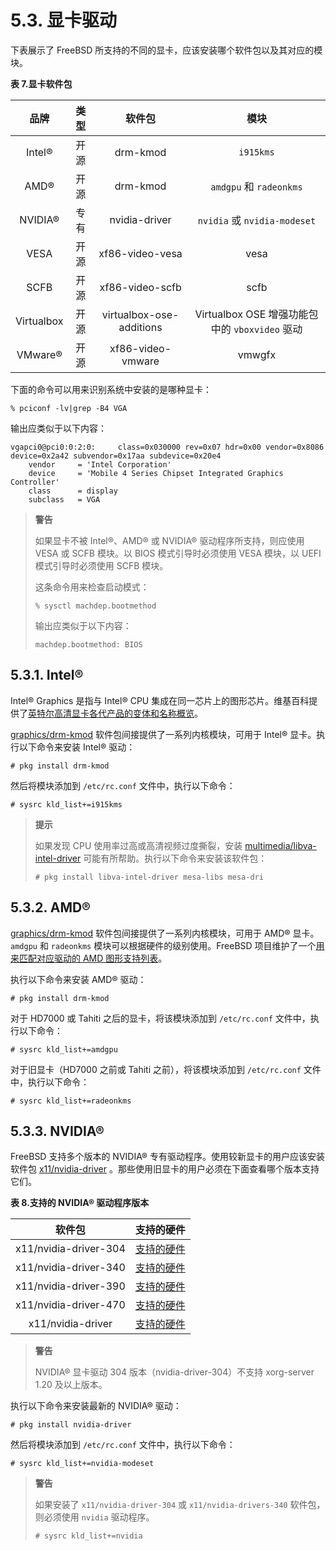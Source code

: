 # 5.3. 显卡驱动

下表展示了 FreeBSD 所支持的不同的显卡，应该安装哪个软件包以及其对应的模块。

**表 7.显卡软件包**

|  **品牌**  | **类型** |        **软件包**        |                    **模块**                    |
| :--------: | :------: | :----------------------: | :--------------------------------------------: |
|   Intel®   |   开源   |         drm-kmod         |                   `i915kms`                    |
|    AMD®    |   开源   |         drm-kmod         |            `amdgpu` 和 `radeonkms`             |
|  NVIDIA®   |   专有   |      nvidia-driver       |          `nvidia` 或 `nvidia-modeset`          |
|    VESA    |   开源   |     xf86-video-vesa      |                      vesa                      |
|    SCFB    |   开源   |     xf86-video-scfb      |                      scfb                      |
| Virtualbox |   开源   | virtualbox-ose-additions | Virtualbox OSE 增强功能包中的 `vboxvideo` 驱动 |
|  VMware®   |   开源   |    xf86-video-vmware     |                     vmwgfx                     |

下面的命令可以用来识别系统中安装的是哪种显卡：

```shell-sessionl
% pciconf -lv|grep -B4 VGA
```

输出应类似于以下内容：

```shell-sessionl
vgapci0@pci0:0:2:0:     class=0x030000 rev=0x07 hdr=0x00 vendor=0x8086 device=0x2a42 subvendor=0x17aa subdevice=0x20e4
    vendor     = 'Intel Corporation'
    device     = 'Mobile 4 Series Chipset Integrated Graphics Controller'
    class      = display
    subclass   = VGA
```

> **警告**
>
> 如果显卡不被 Intel®、AMD® 或 NVIDIA® 驱动程序所支持，则应使用 VESA 或 SCFB 模块。以 BIOS 模式引导时必须使用 VESA 模块，以 UEFI 模式引导时必须使用 SCFB 模块。
>
> 这条命令用来检查启动模式：
>
> ```shell-sessionl
> % sysctl machdep.bootmethod
> ```
>
> 输出应类似于以下内容：
>
> ```shell-sessionl
> machdep.bootmethod: BIOS
> ```

## 5.3.1. Intel®

Intel® Graphics 是指与 Intel® CPU 集成在同一芯片上的图形芯片。维基百科提供了[英特尔高清显卡各代产品的变体和名称概览](https://en.wikipedia.org/wiki/List_of_Intel_graphics_processing_units)。

[graphics/drm-kmod](https://cgit.freebsd.org/ports/tree/graphics/drm-kmod/) 软件包间接提供了一系列内核模块，可用于 Intel® 显卡。执行以下命令来安装 Intel® 驱动：

```shell-sessionl
# pkg install drm-kmod
```

然后将模块添加到 `/etc/rc.conf` 文件中，执行以下命令：

```shell-sessionl
# sysrc kld_list+=i915kms
```

> **提示**
>
> 如果发现 CPU 使用率过高或高清视频过度撕裂，安装 [multimedia/libva-intel-driver](https://cgit.freebsd.org/ports/tree/multimedia/libva-intel-driver/) 可能有所帮助。执行以下命令来安装该软件包：
>
> ```shell-sessionl
> # pkg install libva-intel-driver mesa-libs mesa-dri
> ```

## 5.3.2. AMD®

[graphics/drm-kmod](https://cgit.freebsd.org/ports/tree/graphics/drm-kmod/) 软件包间接提供了一系列内核模块，可用于 AMD® 显卡。`amdgpu` 和 `radeonkms` 模块可以根据硬件的级别使用。FreeBSD 项目维护了一个[用来匹配对应驱动的 AMD 图形支持列表](https://wiki.freebsd.org/Graphics/AMD-GPU-Matrix)。

执行以下命令来安装 AMD® 驱动：

```shell-sessionl
# pkg install drm-kmod
```

对于 HD7000 或 Tahiti 之后的显卡，将该模块添加到 `/etc/rc.conf` 文件中，执行以下命令：

```shell-sessionl
# sysrc kld_list+=amdgpu
```

对于旧显卡（HD7000 之前或 Tahiti 之前），将该模块添加到 `/etc/rc.conf` 文件中，执行以下命令：

```shell-sessionl
# sysrc kld_list+=radeonkms
```

## 5.3.3. NVIDIA®

FreeBSD 支持多个版本的 NVIDIA® 专有驱动程序。使用较新显卡的用户应该安装软件包 [x11/nvidia-driver](https://cgit.freebsd.org/ports/tree/x11/nvidia-driver/) 。那些使用旧显卡的用户必须在下面查看哪个版本支持它们。

**表 8.支持的 NVIDIA® 驱动程序版本**

|      **软件包**       |                                 **支持的硬件**                                 |
| :-------------------: | :----------------------------------------------------------------------------: |
| x11/nvidia-driver-304 | [支持的硬件](https://www.nvidia.com/Download/driverResults.aspx/123712/en-us/) |
| x11/nvidia-driver-340 | [支持的硬件](https://www.nvidia.com/Download/driverResults.aspx/156167/en-us/) |
| x11/nvidia-driver-390 | [支持的硬件](https://www.nvidia.com/Download/driverResults.aspx/191122/en-us/) |
| x11/nvidia-driver-470 | [支持的硬件](https://www.nvidia.com/Download/driverResults.aspx/191234/en-us/) |
|   x11/nvidia-driver   | [支持的硬件](https://www.nvidia.com/Download/driverResults.aspx/205466/en-us/) |

> **警告**
>
> NVIDIA® 显卡驱动 304 版本（nvidia-driver-304）不支持 xorg-server 1.20 及以上版本。

执行以下命令来安装最新的 NVIDIA® 驱动：

```shell-sessionl
# pkg install nvidia-driver
```

然后将模块添加到 `/etc/rc.conf` 文件中，执行以下命令：

```shell-sessionl
# sysrc kld_list+=nvidia-modeset
```

> **警告**
>
> 如果安装了 `x11/nvidia-driver-304` 或 `x11/nvidia-drivers-340` 软件包，则必须使用 `nvidia` 驱动程序。
>
> ```shell-sessionl
> # sysrc kld_list+=nvidia
> ```
